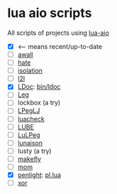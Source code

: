 # lua aio scripts

All scripts of projects using [lua-aio](https://github.com/tst2005/lua-aio)

 * [x] <-- means recent/up-to-date
 * [ ] [awall](https://github.com/tst2005/awall)
 * [ ] [hate](https://github.com/tst2005/hate/tree/allinone)
 * [ ] [isolation](https://github.com/tst2005/lua-isolation)
 * [ ] [l2l](https://github.com/tst2005/l2l)
 * [x] [LDoc](https://github.com/tst2005/ldoc/tree/allinone): [bin/ldoc](https://github.com/tst2005/ldoc/blob/allinone/bin/ldoc)
 * [ ] [Leg](https://github.com/tst2005/leg)
 * [ ] lockbox (a try)
 * [ ] [LPegLJ](https://github.com/tst2005/lpeglj)
 * [ ] [luacheck](https://github.com/tst2005/luacheck)
 * [ ] [LUBE](https://github.com/tst2005/love-misc-libs/tree/all-in-one/LUBE)
 * [ ] [LuLPeg](https://github.com/tst2005/lulpeg)
 * [ ] [lunajson](https://github.com/tst2005/lunajson)
 * [ ] lusty (a try)
 * [ ] [makefly](https://github.com/tst2005/makefly)
 * [ ] [mom](https://github.com/tst2005/mom)
 * [x] [penlight](https://github.com/tst2005/lua-penlight/tree/allinone): [pl.lua](https://github.com/tst2005/lua-penlight/blob/allinone/pl.lua)
 * [ ] [xor](https://github.com/tst2005/xor)
